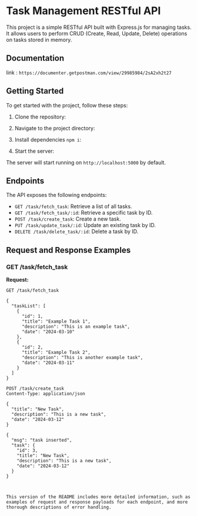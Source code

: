 # Task Management RESTful API

This project is a simple RESTful API built with Express.js for managing tasks. It allows users to perform CRUD (Create, Read, Update, Delete) operations on tasks stored in memory.

## Documentation 

link : `https://documenter.getpostman.com/view/29985984/2sA2xh2t27`

## Getting Started

To get started with the project, follow these steps:

1. Clone the repository:

2. Navigate to the project directory:

3. Install dependencies `npm i`:

4. Start the server:



The server will start running on `http://localhost:5000` by default.

## Endpoints

The API exposes the following endpoints:

- `GET /task/fetch_task`: Retrieve a list of all tasks.
- `GET /task/fetch_task/:id`: Retrieve a specific task by ID.
- `POST /task/create_task`: Create a new task.
- `PUT /task/update_task/:id`: Update an existing task by ID.
- `DELETE /task/delete_task/:id`: Delete a task by ID.

## Request and Response Examples

### GET /task/fetch_task

**Request:**

```http
GET /task/fetch_task

{
  "taskList": [
    {
      "id": 1,
      "title": "Example Task 1",
      "description": "This is an example task",
      "date": "2024-03-10"
    },
    {
      "id": 2,
      "title": "Example Task 2",
      "description": "This is another example task",
      "date": "2024-03-11"
    }
  ]
}

POST /task/create_task
Content-Type: application/json

{
  "title": "New Task",
  "description": "This is a new task",
  "date": "2024-03-12"
}

{
  "msg": "task inserted",
  "task": {
    "id": 3,
    "title": "New Task",
    "description": "This is a new task",
    "date": "2024-03-12"
  }
}



This version of the README includes more detailed information, such as examples of request and response payloads for each endpoint, and more thorough descriptions of error handling.

